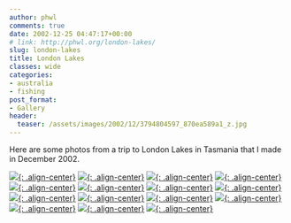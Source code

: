 ```yaml
---
author: phwl
comments: true
date: 2002-12-25 04:47:17+00:00
# link: http://phwl.org/london-lakes/
slug: london-lakes
title: London Lakes
classes: wide
categories:
- australia
- fishing
post_format:
- Gallery
header:
  teaser: /assets/images/2002/12/3794804597_870ea589a1_z.jpg
---
```


Here are some photos from a trip to London Lakes in Tasmania that I made in December 2002.

[![](/assets/images/2002/12/3794798449_f833674094_z.jpg){: .align-center}](/assets/images/2002/12/3794798449_f833674094_z.jpg)
[![](/assets/images/2002/12/3794799019_98d346856c_z.jpg){: .align-center}](/assets/images/2002/12/3794799019_98d346856c_z.jpg)
[![](/assets/images/2002/12/3794801957_014b7afee5_z.jpg){: .align-center}](/assets/images/2002/12/3794801957_014b7afee5_z.jpg)
[![](/assets/images/2002/12/3794804117_c7c2a68ff7_z.jpg){: .align-center}](/assets/images/2002/12/3794804117_c7c2a68ff7_z.jpg)
[![](/assets/images/2002/12/3794804597_870ea589a1_z.jpg){: .align-center}](/assets/images/2002/12/3794804597_870ea589a1_z.jpg)
[![](/assets/images/2002/12/3794806111_9606b3debe_z.jpg){: .align-center}](/assets/images/2002/12/3794806111_9606b3debe_z.jpg)
[![](/assets/images/2002/12/3795621334_de513903ce_z.jpg){: .align-center}](/assets/images/2002/12/3795621334_de513903ce_z.jpg)
[![](/assets/images/2002/12/3795621792_b9c1489b17_z.jpg){: .align-center}](/assets/images/2002/12/3795621792_b9c1489b17_z.jpg)
[![](/assets/images/2002/12/3795622428_59e3fda6bf_z.jpg){: .align-center}](/assets/images/2002/12/3795622428_59e3fda6bf_z.jpg)
[![](/assets/images/2002/12/3795623068_9ddcb0cf82_z.jpg){: .align-center}](/assets/images/2002/12/3795623068_9ddcb0cf82_z.jpg)
[![](/assets/images/2002/12/3795625378_08d21abef7_z.jpg){: .align-center}](/assets/images/2002/12/3795625378_08d21abef7_z.jpg)
[![](/assets/images/2002/12/3795627298_9c88234bc0_z.jpg){: .align-center}](/assets/images/2002/12/3795627298_9c88234bc0_z.jpg)
[![](/assets/images/2002/12/3795628506_cae0ddec22_z.jpg){: .align-center}](/assets/images/2002/12/3795628506_cae0ddec22_z.jpg)
[![](/assets/images/2002/12/3795628994_5470c5bd98_z.jpg){: .align-center}](/assets/images/2002/12/3795628994_5470c5bd98_z.jpg)
[![](/assets/images/2002/12/3795629664_ab24aa1a50_z.jpg){: .align-center}](/assets/images/2002/12/3795629664_ab24aa1a50_z.jpg)
